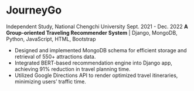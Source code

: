 
# JourneyGo
Independent Study, National Chengchi University Sept. 2021 - Dec. 2022 
**A Group-oriented Traveling Recommender System** | Django, MongoDB, Python, JavaScript, HTML, Bootstrap
- Designed and implemented MongoDB schema for efficient storage and retrieval of 550+ attractions data.
- Integrated BERT-based recommendation engine into Django app, achieving 91% reduction in travel planning time.
- Utilized Google Directions API to render optimized travel itineraries, minimizing users’ traffic time.

